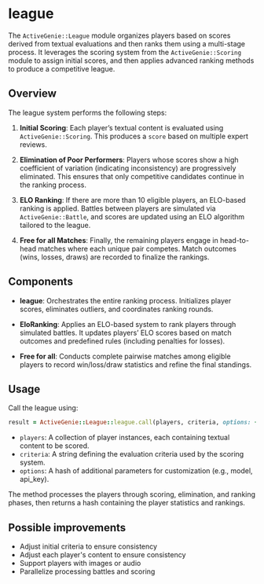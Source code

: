 # league

The `ActiveGenie::League` module organizes players based on scores derived from textual evaluations and then ranks them using a multi-stage process. It leverages the scoring system from the `ActiveGenie::Scoring` module to assign initial scores, and then applies advanced ranking methods to produce a competitive league.

## Overview

The league system performs the following steps:

1. **Initial Scoring**: Each player’s textual content is evaluated using `ActiveGenie::Scoring`. This produces a `score` based on multiple expert reviews.

2. **Elimination of Poor Performers**: Players whose scores show a high coefficient of variation (indicating inconsistency) are progressively eliminated. This ensures that only competitive candidates continue in the ranking process.

3. **ELO Ranking**: If there are more than 10 eligible players, an ELO-based ranking is applied. Battles between players are simulated via `ActiveGenie::Battle`, and scores are updated using an ELO algorithm tailored to the league.

4. **Free for all Matches**: Finally, the remaining players engage in head-to-head matches where each unique pair competes. Match outcomes (wins, losses, draws) are recorded to finalize the rankings.

## Components

- **league**: Orchestrates the entire ranking process. Initializes player scores, eliminates outliers, and coordinates ranking rounds.

- **EloRanking**: Applies an ELO-based system to rank players through simulated battles. It updates players’ ELO scores based on match outcomes and predefined rules (including penalties for losses).

- **Free for all**: Conducts complete pairwise matches among eligible players to record win/loss/draw statistics and refine the final standings.

## Usage

Call the league using:

```ruby
result = ActiveGenie::League::league.call(players, criteria, options: {})
```

- `players`: A collection of player instances, each containing textual content to be scored.
- `criteria`: A string defining the evaluation criteria used by the scoring system.
- `options`: A hash of additional parameters for customization (e.g., model, api_key).

The method processes the players through scoring, elimination, and ranking phases, then returns a hash containing the player statistics and rankings.

## Possible improvements
- Adjust initial criteria to ensure consistency
- Adjust each player's content to ensure consistency
- Support players with images or audio
- Parallelize processing battles and scoring
